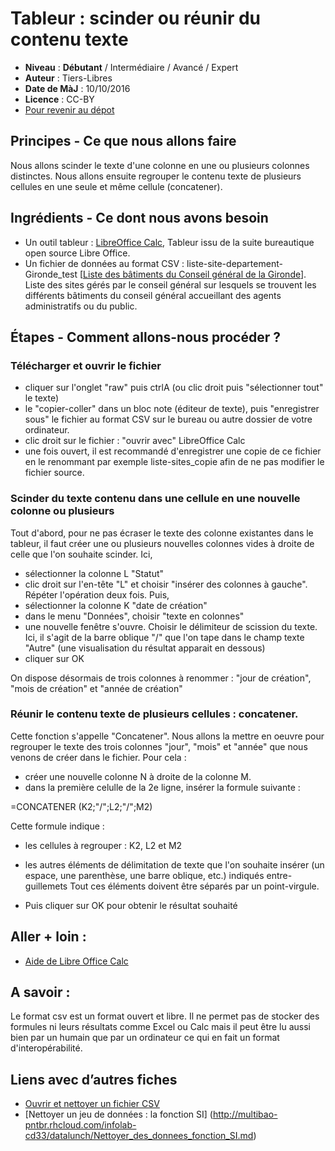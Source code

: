 # Tableur : scinder ou réunir du contenu texte

- **Niveau** : **Débutant** / Intermédiaire / Avancé / Expert
- **Auteur** : Tiers-Libres
- **Date de MàJ** : 10/10/2016
- **Licence** : CC-BY
- [Pour revenir au dépot](http://datalunch.datalocale.fr)


## Principes - Ce que nous allons faire
Nous allons scinder le texte d'une colonne en une ou plusieurs colonnes distinctes. Nous allons ensuite regrouper le contenu texte de plusieurs cellules en une seule et même cellule (concatener).

## Ingrédients - Ce dont nous avons besoin

- Un outil tableur : [LibreOffice Calc](https://fr.libreoffice.org/download/libreoffice-stable/),
Tableur issu de la suite bureautique open source Libre Office.
- Un fichier de données au format CSV : liste-site-departement-Gironde_test [[Liste des bâtiments du Conseil général de la Gironde](https://github.com/infolab-cd33/datalunch/blob/master/img/nettoyer/liste-sites-departement-Gironde_test.csv)]. 
Liste des sites gérés par le conseil général sur lesquels se trouvent les différents bâtiments du conseil général accueillant des agents administratifs ou du public.

## Étapes - Comment allons-nous procéder ?

### Télécharger et ouvrir le fichier 

- cliquer sur l'onglet "raw" puis ctrlA (ou clic droit puis "sélectionner tout" le texte) 
- le "copier-coller" dans un bloc note (éditeur de texte), puis "enregistrer sous" le fichier au format CSV sur le bureau ou autre dossier de votre ordinateur.
- clic droit sur le fichier : "ouvrir avec" LibreOffice Calc
- une fois ouvert, il est recommandé d'enregistrer une copie de ce fichier en le renommant par exemple liste-sites_copie afin de ne pas modifier le fichier source.

### Scinder du texte contenu dans une cellule en une nouvelle colonne ou plusieurs

Tout d'abord, pour ne pas écraser le texte des colonne existantes dans le tableur, il faut créer une ou plusieurs nouvelles colonnes vides à droite de celle que l'on souhaite scinder. 
Ici, 
- sélectionner la colonne L "Statut"
- clic droit sur l'en-tête "L" et choisir "insérer des colonnes à gauche". Répéter l'opération deux fois.
Puis, 
- sélectionner la colonne K "date de création"
- dans le menu "Données", choisir "texte en colonnes"
- une nouvelle fenêtre s'ouvre. Choisir le délimiteur de scission du texte. Ici, il s'agit de la barre oblique "/" que l'on tape dans le champ texte "Autre" (une visualisation du résultat apparait en dessous)
- cliquer sur OK

On dispose désormais de trois colonnes à renommer : "jour de création", "mois de création" et "année de création"

### Réunir le contenu texte de plusieurs cellules : concatener.

Cette fonction s'appelle "Concatener". Nous allons la mettre en oeuvre pour regrouper le texte des trois colonnes "jour", "mois" et "année" que nous venons de créer dans le fichier.
Pour cela :
- créer une nouvelle colonne N à droite de la colonne M. 
- dans la première celulle de la 2e ligne, insérer la formule suivante :

=CONCATENER (K2;"/";L2;"/";M2)

Cette formule indique : 
- les cellules à regrouper : K2, L2 et M2
- les autres éléments de délimitation de texte que l'on souhaite insérer (un espace, une parenthèse, une barre oblique, etc.) indiqués entre-guillemets
Tout ces éléments doivent être séparés par un point-virgule. 

- Puis cliquer sur OK pour obtenir le résultat souhaité

## Aller + loin : 
- [Aide de Libre Office Calc](https://help.libreoffice.org/Calc/Welcome_to_the_Calc_Help/fr)

## A savoir : 
Le format csv est un format ouvert et libre. Il ne permet pas de stocker des formules ni leurs résultats comme Excel ou Calc mais il peut être lu aussi bien par un humain que par un ordinateur ce qui en fait un format d'interopérabilité.

## Liens avec d’autres fiches
- [Ouvrir et nettoyer un fichier CSV](http://multibao-pntbr.rhcloud.com/infolab-cd33/datalunch/ouvrir_et_nettoyer_fichier_csv.md)
- [Nettoyer un jeu de données : la fonction SI] (http://multibao-pntbr.rhcloud.com/infolab-cd33/datalunch/Nettoyer_des_donnees_fonction_SI.md)

